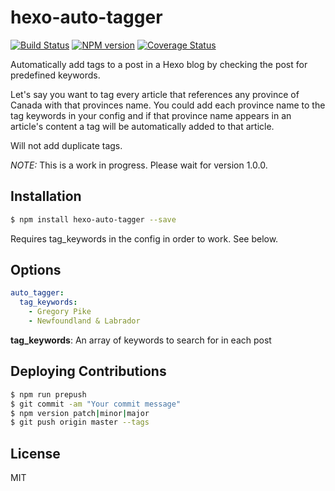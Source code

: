 # hexo-auto-tagger

[![Build Status](https://travis-ci.org/grevory/hexo-auto-tagger.svg?branch=master)](https://travis-ci.org/grevory/hexo-auto-tagger) 
[![NPM version](https://badge.fury.io/js/hexo-auto-tagger.svg)](http://badge.fury.io/js/hexo-auto-tagger) 
[![Coverage Status](https://coveralls.io/repos/github/grevory/hexo-auto-tagger/badge.svg?branch=master)](https://coveralls.io/github/grevory/hexo-auto-tagger?branch=master)

Automatically add tags to a post in a Hexo blog by checking the post for predefined keywords. 

Let's say you want to tag every article that references any province of Canada with that provinces name. You could add each province name to the tag keywords in your config and if that province name appears in an article's content a tag will be automatically added to that article.

Will not add duplicate tags.

*NOTE:* This is a work in progress. Please wait for version 1.0.0.

## Installation

``` bash
$ npm install hexo-auto-tagger --save
```

Requires tag_keywords in the config in order to work. See below.

## Options

``` yaml
auto_tagger:
  tag_keywords:
  	- Gregory Pike
  	- Newfoundland & Labrador
```

**tag_keywords**: An array of keywords to search for in each post

## Deploying Contributions
``` bash
$ npm run prepush
$ git commit -am "Your commit message"
$ npm version patch|minor|major
$ git push origin master --tags
```

## License

MIT